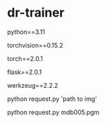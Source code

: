 # dr-trainer

python==3.11

torchvision==0.15.2

torch==2.0.1

flask==2.0.1

werkzeug==2.2.2

python request.py 'path to img'

python request.py mdb005.pgm
